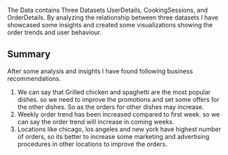  The Data contains Three Datasets UserDetails, CookingSessions, and OrderDetails.
 By analyzing the relationship between three datasets I have showcased some insights and created some visualizations showing the order trends and user behaviour.
## Summary
After some analysis and insights I have found following business recommendations.
 1. We can say that Grilled chicken and spaghetti are the most popular dishes. so we need to improve the promotions
    and set some offers for the other dishes. So as the orders for other dishes may increase.
 2. Weekly order trend has been increased compared to first week. so we can say the order trend will increase in
    coming weeks.
 3. Locations like chicago, los angeles and new york have highest number of orders, so its better to increase some
    marketing and advertising procedures in other locations to improve the orders.
